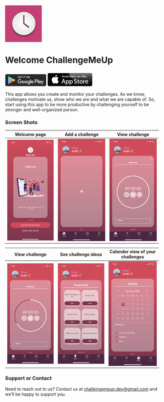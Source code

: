 ![](ScreenShots/120.png) 
# Welcome ChallengeMeUp

<a href='https://play.google.com/store/apps/details?id=com.mehmetsahin.challenge_app'><img alt='Get it on Google Play' height="40px" src='https://github.com/mixemer/challengemeup/blob/master/img/BadgeGooglePlay.png'/></a> 
<a href='#'><img alt='Get it on the App Store' height="50px" src='https://github.com/mixemer/challengemeup/blob/master/img/BadgeiOS.png'/></a> 

This app allows you create and monitor your challenges. As we know, challenges motivate us, show who we are and what we are capable of. So, start using this app to be more productive by challenging yourself to be stronger and well-organized person.

### Screen Shots

Welcome page                 |Add a challenge                 | View challenge
:---------------------------:|:------------------------------:|:------------------------------:
![](ScreenShots/1.PNG)      |  ![](ScreenShots/2.PNG) | ![](ScreenShots/IMG_0851.PNG)



View challenge               |  See challenge ideas           | Calender view of your challenges
:---------------------------:|:------------------------------:|:------------------------------:
![](ScreenShots/3.PNG)      |  ![](ScreenShots/4.PNG)         | ![](ScreenShots/5.PNG) 

### Support or Contact

Need to reach out to us? Contact us at challengemeup.dev@gmail.com and we’ll be happy to support you.

